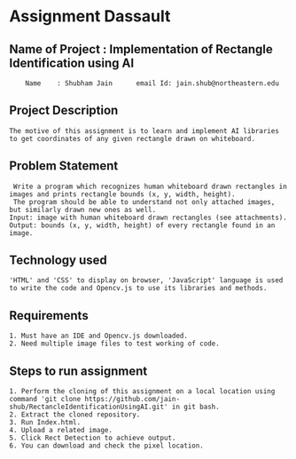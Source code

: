 # **Assignment Dassault**
## Name of Project : Implementation of Rectangle Identification using AI

        Name    : Shubham Jain      email Id: jain.shub@northeastern.edu
        

## Project Description

    The motive of this assignment is to learn and implement AI libraries to get coordinates of any given rectangle drawn on whiteboard.

## Problem Statement
     Write a program which recognizes human whiteboard drawn rectangles in images and prints rectangle bounds (x, y, width, height).
     The program should be able to understand not only attached images, but similarly drawn new ones as well.
	Input: image with human whiteboard drawn rectangles (see attachments).
	Output: bounds (x, y, width, height) of every rectangle found in an image.



## Technology used

	'HTML' and 'CSS' to display on browser, 'JavaScript' language is used to write the code and Opencv.js to use its libraries and methods.

## Requirements

    1. Must have an IDE and Opencv.js downloaded.
    2. Need multiple image files to test working of code.
    
## Steps to run assignment
    
    1. Perform the cloning of this assignment on a local location using command 'git clone https://github.com/jain-shub/RectancleIdentificationUsingAI.git' in git bash.
    2. Extract the cloned repository.
    3. Run Index.html.
    4. Upload a related image.
    5. Click Rect Detection to achieve output.
    6. You can download and check the pixel location.


